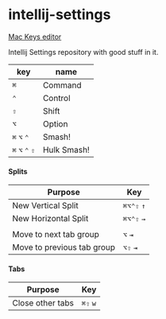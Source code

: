 # intellij-settings

[Mac Keys editor](https://web.archive.org/web/20141217110717/http://mackeys.info/)

Intellij Settings repository with good stuff in it.

| key             | name         |
|-----------------|--------------|
| `⌘`             | Command      |
| `⌃`             | Control      |
| `⇧`             | Shift        |
| `⌥`             | Option       |
| `⌘` `⌥` `⌃`     | Smash!       |
| `⌘` `⌥` `⌃` `⇧` | Hulk Smash!  |



#### Splits

| Purpose | Key | 
|---------|-----|
| New Vertical Split | `⌘⌥⌃⇧` `↑` |
| New Horizontal Split | `⌘⌥⌃⇧` `→` |
| | |
| Move to next tab group | `⌥` `⇥` |
| Move to previous tab group | `⌥⇧` `⇥` |

#### Tabs
| Purpose | Key | 
|---------|-----|
| Close other tabs | `⌘⇧` `w` |
